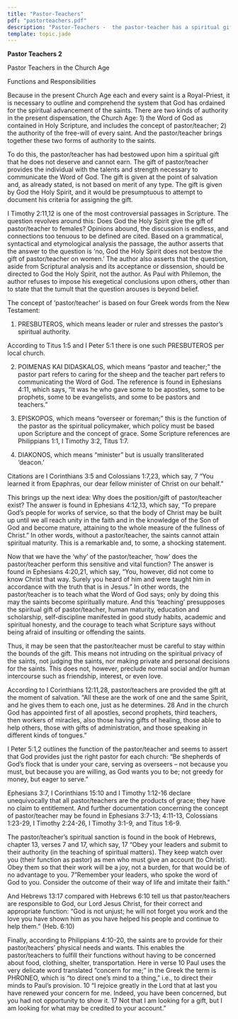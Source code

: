 ```yaml
---
title: "Pastor-Teachers"
pdf: "pastorteachers.pdf"
description: "Pastor-Teachers -  the pastor-teacher has a spiritual gift that he does not deserve and cannot earn."
template: topic.jade
---
```



**Pastor Teachers 2**

Pastor Teachers in the Church Age  

Functions and Responsibilities

Because in the present Church Age each and every saint is a
Royal-Priest, it is necessary to outline and comprehend the system that
God has ordained for the spiritual advancement of the saints. There are
two kinds of authority in the present dispensation, the Church Age: 1)
the Word of God as contained in Holy Scripture, and includes the concept
of pastor/teacher; 2) the authority of the free-will of every saint. And
the pastor/teacher brings together these two forms of authority to the
saints.

To do this, the pastor/teacher has had bestowed upon him a spiritual
gift that he does not deserve and cannot earn. The gift of
pastor/teacher provides the individual with the talents and strength
necessary to communicate the Word of God. The gift is given at the point
of salvation and, as already stated, is not based on merit of any type.
The gift is given by God the Holy Spirit, and it would be presumptuous
to attempt to document his criteria for assigning the gift.

I Timothy 2:11,12 is one of the most controversial passages in
Scripture. The question revolves around this: Does God the Holy Spirit
give the gift of pastor/teacher to females? Opinions abound, the
discussion is endless, and connections too tenuous to be defined are
cited. Based on a grammatical, syntactical and etymological analysis the
passage, the author asserts that the answer to the question is ‘no, God
the Holy Spirit does not bestow the gift of pastor/teacher on women.’
The author also asserts that the question, aside from Scriptural
analysis and its acceptance or dissension, should be directed to God the
Holy Spirit, not the author. As Paul with Philemon, the author refuses
to impose his exegetical conclusions upon others, other than to state
that the tumult that the question arouses is beyond belief.

The concept of ‘pastor/teacher’ is based on four Greek words from the
New Testament:

1. PRESBUTEROS, which means leader or ruler and stresses the pastor’s
spiritual authority.

According to Titus 1:5 and I Peter 5:1 there is one such PRESBUTEROS per
local church.

2. POIMENAS KAI DIDASKALOS, which means “pastor and teacher;” the pastor
part refers to caring for the sheep and the teacher part refers to
communicating the Word of God. The reference is found in Ephesians 4:11,
which says, “It was he who gave some to be apostles, some to be
prophets, some to be evangelists, and some to be pastors and teachers.”

3. EPISKOPOS, which means “overseer or foreman;” this is the function of
the pastor as the spiritual policymaker, which policy must be based upon
Scripture and the concept of grace. Some Scripture references are
Philippians 1:1, I Timothy 3:2, Titus 1:7.

4. DIAKONOS, which means “minister” but is usually transliterated
‘deacon.’

Citations are I Corinthians 3:5 and Colossians 1:7,23, which say, 7 “You
learned it from Epaphras, our dear fellow minister of Christ on our
behalf.”

This brings up the next idea: Why does the position/gift of
pastor/teacher exist? The answer is found in Ephesians 4:12,13, which
say, “To prepare God’s people for works of service, so that the body of
Christ may be built up until we all reach unity in the faith and in the
knowledge of the Son of God and become mature, attaining to the whole
measure of the fullness of Christ.” In other words, without a
pastor/teacher, the saints cannot attain spiritual maturity. This is a
remarkable and, to some, a shocking statement.

Now that we have the ‘why’ of the pastor/teacher, ‘how’ does the
pastor/teacher perform this sensitive and vital function? The answer is
found in Ephesians 4:20,21, which say, “You, however, did not come to
know Christ that way. Surely you heard of him and were taught him in
accordance with the truth that is in Jesus.” In other words, the
pastor/teacher is to teach what the Word of God says; only by doing this
may the saints become spiritually mature. And this ‘teaching’
presupposes the spiritual gift of pastor/teacher, human maturity,
education and scholarship, self-discipline manifested in good study
habits, academic and spiritual honesty, and the courage to teach what
Scripture says without being afraid of insulting or offending the
saints.

Thus, it may be seen that the pastor/teacher must be careful to stay
within the bounds of the gift. This means not intruding on the spiritual
privacy of the saints, not judging the saints, nor making private and
personal decisions for the saints. This does not, however, preclude
normal social and/or human intercourse such as friendship, interest, or
even love.

According to I Corinthians 12:11,28, pastor/teachers are provided the
gift at the moment of salvation. “All these are the work of one and the
same Spirit, and he gives them to each one, just as he determines. 28
And in the church God has appointed first of all apostles, second
prophets, third teachers, then workers of miracles, also those having
gifts of healing, those able to help others, those with gifts of
administration, and those speaking in different kinds of tongues.”

I Peter 5:1,2 outlines the function of the pastor/teacher and seems to
assert that God provides just the right pastor for each church: “Be
shepherds of God’s flock that is under your care, serving as overseers –
not because you must, but because you are willing, as God wants you to
be; not greedy for money, but eager to serve.”

Ephesians 3:7, I Corinthians 15:10 and I Timothy 1:12-16 declare
unequivocally that all pastor/teachers are the products of grace; they
have no claim to entitlement. And further documentation concerning the
concept of pastor/teacher may be found in Ephesians 3:7-13; 4:11-13,
Colossians 1:23-29, I Timothy 2:24-26, I Timothy 3:1-9, and Titus 1:6-9.

The pastor/teacher’s spiritual sanction is found in the book of Hebrews,
chapter 13, verses 7 and 17, which say, 17 “Obey your leaders and submit
to their authority (in the teaching of spiritual matters). They keep
watch over you (their function as pastor) as men who must give an
account (to Christ). Obey them so that their work will be a joy, not a
burden, for that would be of no advantage to you. 7”Remember your
leaders, who spoke the word of God to you. Consider the outcome of their
way of life and imitate their faith."

And Hebrews 13:17 compared with Hebrews 6:10 tell us that
pastor/teachers are responsible to God, our Lord Jesus Christ, for their
correct and appropriate function: “God is not unjust; he will not forget
you work and the love you have shown him as you have helped his people
and continue to help them.” (Heb. 6:10)

Finally, according to Philippians 4:10-20, the saints are to provide for
their pastor/teachers’ physical needs and wants. This enables the
pastor/teachers to fulfill their functions without having to be
concerned about food, clothing, shelter, transportation. Here in verse
10 Paul uses the very delicate word translated “concern for me;” in the
Greek the term is PHRONEO, which is “to direct one’s mind to a thing,”
i.e., to direct their minds to Paul’s provision. 10 “I rejoice greatly
in the Lord that at last you have renewed your concern for me. Indeed,
you have been concerned, but you had not opportunity to show it. 17 Not
that I am looking for a gift, but I am looking for what may be credited
to your account.”


